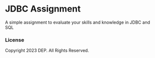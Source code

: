 # JDBC Assignment

A simple assignment to evaluate your skills and knowledge in JDBC and SQL

### License
Copyright 2023 DEP. All Rights Reserved.
